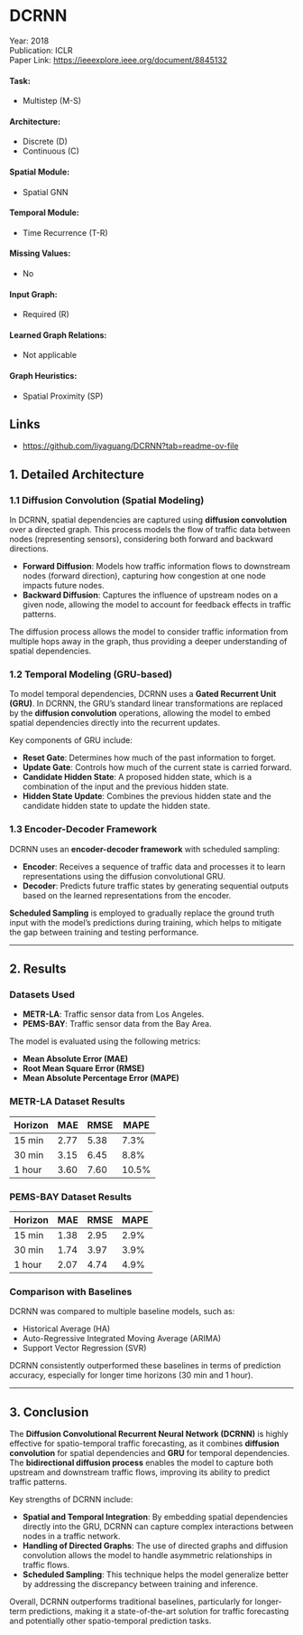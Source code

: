 # DCRNN

Year: 2018  
Publication: ICLR  
Paper Link: https://ieeexplore.ieee.org/document/8845132

#### Task:

- Multistep (M-S)

#### Architecture:

- Discrete (D)
- Continuous (C)

#### Spatial Module:

- Spatial GNN

#### Temporal Module:

- Time Recurrence (T-R)

#### Missing Values:

- No

#### Input Graph:

- Required (R)

#### Learned Graph Relations:

- Not applicable

#### Graph Heuristics:

- Spatial Proximity (SP)

## Links

- https://github.com/liyaguang/DCRNN?tab=readme-ov-file

## 1. Detailed Architecture

### 1.1 Diffusion Convolution (Spatial Modeling)

In DCRNN, spatial dependencies are captured using **diffusion convolution** over a directed graph. This process models the flow of traffic data between nodes (representing sensors), considering both forward and backward directions.

- **Forward Diffusion**: Models how traffic information flows to downstream nodes (forward direction), capturing how congestion at one node impacts future nodes.
- **Backward Diffusion**: Captures the influence of upstream nodes on a given node, allowing the model to account for feedback effects in traffic patterns.

The diffusion process allows the model to consider traffic information from multiple hops away in the graph, thus providing a deeper understanding of spatial dependencies. 

### 1.2 Temporal Modeling (GRU-based)

To model temporal dependencies, DCRNN uses a **Gated Recurrent Unit (GRU)**. In DCRNN, the GRU’s standard linear transformations are replaced by the **diffusion convolution** operations, allowing the model to embed spatial dependencies directly into the recurrent updates.

Key components of GRU include:
- **Reset Gate**: Determines how much of the past information to forget.
- **Update Gate**: Controls how much of the current state is carried forward.
- **Candidate Hidden State**: A proposed hidden state, which is a combination of the input and the previous hidden state.
- **Hidden State Update**: Combines the previous hidden state and the candidate hidden state to update the hidden state.

### 1.3 Encoder-Decoder Framework

DCRNN uses an **encoder-decoder framework** with scheduled sampling:
- **Encoder**: Receives a sequence of traffic data and processes it to learn representations using the diffusion convolutional GRU.
- **Decoder**: Predicts future traffic states by generating sequential outputs based on the learned representations from the encoder. 

**Scheduled Sampling** is employed to gradually replace the ground truth input with the model’s predictions during training, which helps to mitigate the gap between training and testing performance.

---

## 2. Results

### Datasets Used
- **METR-LA**: Traffic sensor data from Los Angeles.
- **PEMS-BAY**: Traffic sensor data from the Bay Area.

The model is evaluated using the following metrics:
- **Mean Absolute Error (MAE)**
- **Root Mean Square Error (RMSE)**
- **Mean Absolute Percentage Error (MAPE)**

### METR-LA Dataset Results

| Horizon  | MAE  | RMSE  | MAPE  |
|----------|------|-------|-------|
| 15 min   | 2.77 | 5.38  | 7.3%  |
| 30 min   | 3.15 | 6.45  | 8.8%  |
| 1 hour   | 3.60 | 7.60  | 10.5% |

### PEMS-BAY Dataset Results

| Horizon  | MAE  | RMSE  | MAPE  |
|----------|------|-------|-------|
| 15 min   | 1.38 | 2.95  | 2.9%  |
| 30 min   | 1.74 | 3.97  | 3.9%  |
| 1 hour   | 2.07 | 4.74  | 4.9%  |

### Comparison with Baselines

DCRNN was compared to multiple baseline models, such as:
- Historical Average (HA)
- Auto-Regressive Integrated Moving Average (ARIMA)
- Support Vector Regression (SVR)

DCRNN consistently outperformed these baselines in terms of prediction accuracy, especially for longer time horizons (30 min and 1 hour).

---

## 3. Conclusion

The **Diffusion Convolutional Recurrent Neural Network (DCRNN)** is highly effective for spatio-temporal traffic forecasting, as it combines **diffusion convolution** for spatial dependencies and **GRU** for temporal dependencies. The **bidirectional diffusion process** enables the model to capture both upstream and downstream traffic flows, improving its ability to predict traffic patterns.

Key strengths of DCRNN include:
- **Spatial and Temporal Integration**: By embedding spatial dependencies directly into the GRU, DCRNN can capture complex interactions between nodes in a traffic network.
- **Handling of Directed Graphs**: The use of directed graphs and diffusion convolution allows the model to handle asymmetric relationships in traffic flows.
- **Scheduled Sampling**: This technique helps the model generalize better by addressing the discrepancy between training and inference.

Overall, DCRNN outperforms traditional baselines, particularly for longer-term predictions, making it a state-of-the-art solution for traffic forecasting and potentially other spatio-temporal prediction tasks.